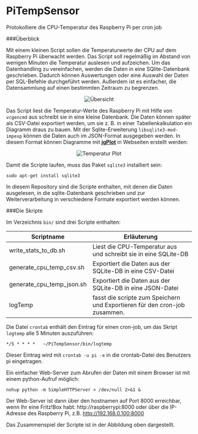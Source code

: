 PiTempSensor
============

Protokolliere die CPU-Temperatur des Raspberry Pi per cron job 

###Überblick

Mit einem kleinen Script sollen die Temperaturwerte der CPU auf dem Raspberry Pi überwacht werden. Das Script soll regelmäßig im Abstand von wenigen Minuten die Temperatur auslesen und aufzeichen. Um das Datenhandling zu vereinfachen, werden die Daten in eine SQlite-Datenbank geschrieben. Dadurch können Auswertungen oder eine Auswahl der Daten per SQL-Befehle durchgeführt werden. Außerdem ist es einfacher, die Datensammlung auf einen bestimmten Zeitraum zu begrenzen.    

<p align="center">
   <img alt="Übersicht" src="https://dl.dropboxusercontent.com/u/40629133/Status.png"/>
</p>

Das Script liest die Temperatur-Werte des Raspberry Pi mit Hilfe von `vcgencmd` aus schreibt sie in eine kleine Datenbank. Die Daten können später als CSV-Datei exportiert werden, um sie z. B. in einer Tabellenkalkulation ein Diagramm draus zu bauen. Mit der Sqlite-Erweiterung `libsqlite3-mod-impexp` können die Daten auch im JSON-Format ausgegeben werden. In diesem Format können Diagramme mit [**jgPlot**](http://www.jqplot.com/index.php) in Webseiten erstellt werden:

<p align="center">
   <img alt="Temperatur Plot" src="https://dl.dropboxusercontent.com/u/40629133/LogTemp.png"/>
</p>

Damit die Scripte laufen, muss das Paket `sqlite3` installiert sein:

    sudo apt-get install sqlite3

In diesem Repository sind die Scripte enthalten, mit denen die Daten ausgelesen, in die sqlite-Datenbank geschrieben und zur Weiterverarbeitung in verschiedene Formate exportiert werden können. 

###Die Skripte

Im Verzeichnis `bin/` sind drei Scripte enthalten:

Scriptname                 |  Erläuterung
---------------------------|------------------------------------------------------------------
write_stats_to_db.sh       |  Liest die CPU-Temperatur aus und schreibt sie in eine SQLite-DB
generate_cpu_temp_csv.sh   |  Exportiert die Daten aus der SQLite-DB in eine CSV-Datei
generate_cpu_temp_json.sh  |  Exportiert die Daten aus der SQLite-DB in eine JSON-Datei
logTemp                    |  fasst die scripte zum Speichern und Exportieren für den cron-job zusammen.


Die Datei `crontab` enthält den Eintrag für einen cron-job, um das Skript `logtemp` alle 5 Minuten auszuführen:

    */5 * * * *   ~/PiTempSensor/bin/logtemp

Dieser Eintrag wird mit `crontab -u pi -e` in die crontab-Datei des Benutzers pi eingetragen. 

Ein einfacher Web-Server zum Abrufen der Daten mit einem Browser ist mit einem python-Aufruf möglich:

    nohup python -m SimpleHTTPServer > /dev/null 2>&1 &

Der Web-Server ist dann über den hostnamen auf Port 8000 erreichbar, wenn Ihr eine Fritz!Box habt:  http://raspberrypi:8000 oder über die IP-Adresse des Raspberry Pi, z.B. http://192.168.0.100:8000 

Das Zusammenspiel der Scripte ist in der Abbildung oben dargestellt. 




